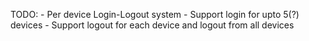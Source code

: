 TODO: 
    - Per device Login-Logout system
    - Support login for upto 5(?) devices
    - Support logout for each device and logout from all devices